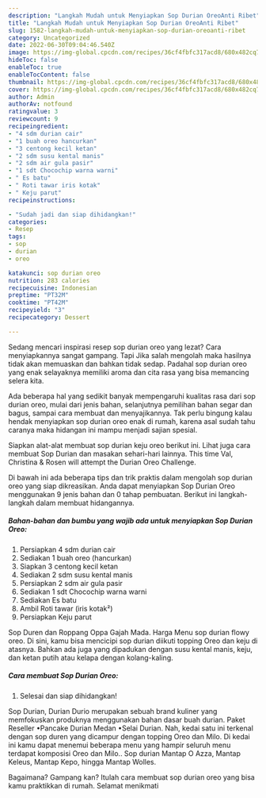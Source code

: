 ```yaml
---
description: "Langkah Mudah untuk Menyiapkan Sop Durian OreoAnti Ribet"
title: "Langkah Mudah untuk Menyiapkan Sop Durian OreoAnti Ribet"
slug: 1582-langkah-mudah-untuk-menyiapkan-sop-durian-oreoanti-ribet
category: Uncategorized
date: 2022-06-30T09:04:46.540Z
image: https://img-global.cpcdn.com/recipes/36cf4fbfc317acd8/680x482cq70/sop-durian-oreo-foto-resep-utama.jpg
hideToc: false
enableToc: true
enableTocContent: false
thumbnail: https://img-global.cpcdn.com/recipes/36cf4fbfc317acd8/680x482cq70/sop-durian-oreo-foto-resep-utama.jpg
cover: https://img-global.cpcdn.com/recipes/36cf4fbfc317acd8/680x482cq70/sop-durian-oreo-foto-resep-utama.jpg
author: Admin
authorAv: notfound
ratingvalue: 3
reviewcount: 9
recipeingredient:
- "4 sdm durian cair"
- "1 buah oreo hancurkan"
- "3 centong kecil ketan"
- "2 sdm susu kental manis"
- "2 sdm air gula pasir"
- "1 sdt Chocochip warna warni"
- " Es batu"
- " Roti tawar iris kotak"
- " Keju parut"
recipeinstructions:

- "Sudah jadi dan siap dihidangkan!"
categories:
- Resep
tags:
- sop
- durian
- oreo

katakunci: sop durian oreo 
nutrition: 283 calories
recipecuisine: Indonesian
preptime: "PT32M"
cooktime: "PT42M"
recipeyield: "3"
recipecategory: Dessert

---
```



Sedang mencari inspirasi resep sop durian oreo yang lezat? Cara menyiapkannya sangat gampang. Tapi Jika salah mengolah maka hasilnya tidak akan memuaskan dan bahkan tidak sedap. Padahal sop durian oreo yang enak selayaknya memiliki aroma dan cita rasa yang bisa memancing selera kita.


Ada beberapa hal yang sedikit banyak mempengaruhi kualitas rasa dari sop durian oreo, mulai dari jenis bahan, selanjutnya pemilihan bahan segar dan bagus, sampai cara membuat dan menyajikannya. Tak perlu bingung kalau hendak menyiapkan sop durian oreo enak di rumah, karena asal sudah tahu caranya maka hidangan ini mampu menjadi sajian spesial.

Siapkan alat-alat membuat sop durian keju oreo berikut ini. Lihat juga cara membuat Sop Durian dan masakan sehari-hari lainnya. This time Val, Christina &amp; Rosen will attempt the Durian Oreo Challenge.


Di bawah ini ada beberapa tips dan trik praktis dalam mengolah sop durian oreo yang siap dikreasikan. Anda dapat menyiapkan Sop Durian Oreo menggunakan 9 jenis bahan dan 0 tahap pembuatan. Berikut ini langkah-langkah dalam membuat hidangannya.

<!--inarticleads1-->

##### Bahan-bahan dan bumbu yang wajib ada untuk menyiapkan Sop Durian Oreo:

1. Persiapkan 4 sdm durian cair
1. Sediakan 1 buah oreo (hancurkan)
1. Siapkan 3 centong kecil ketan
1. Sediakan 2 sdm susu kental manis
1. Persiapkan 2 sdm air gula pasir
1. Sediakan 1 sdt Chocochip warna warni
1. Sediakan  Es batu
1. Ambil  Roti tawar (iris kotak²)
1. Persiapkan  Keju parut


Sop Duren dan Roppang Oppa Gajah Mada. Harga Menu sop durian flowy oreo. Di sini, kamu bisa mencicipi sop durian diikuti topping Oreo dan keju di atasnya. Bahkan ada juga yang dipadukan dengan susu kental manis, keju, dan ketan putih atau kelapa dengan kolang-kaling. 

<!--inarticleads2-->

##### Cara membuat Sop Durian Oreo:


1. Selesai dan siap dihidangkan!

Sop Durian, Durian Durio merupakan sebuah brand kuliner yang memfokuskan produknya menggunakan bahan dasar buah durian. Paket Reseller •Pancake Durian Medan •Selai Durian. Nah, kedai satu ini terkenal dengan sop duren yang dicampur dengan topping Oreo dan Milo. Di kedai ini kamu dapat menemui beberapa menu yang hampir seluruh menu terdapat komposisi Oreo dan Milo.. Sop durian Mantap O Azza, Mantap Keleus, Mantap Kepo, hingga Mantap Wolles. 

Bagaimana? Gampang kan? Itulah cara membuat sop durian oreo yang bisa kamu praktikkan di rumah. Selamat menikmati
